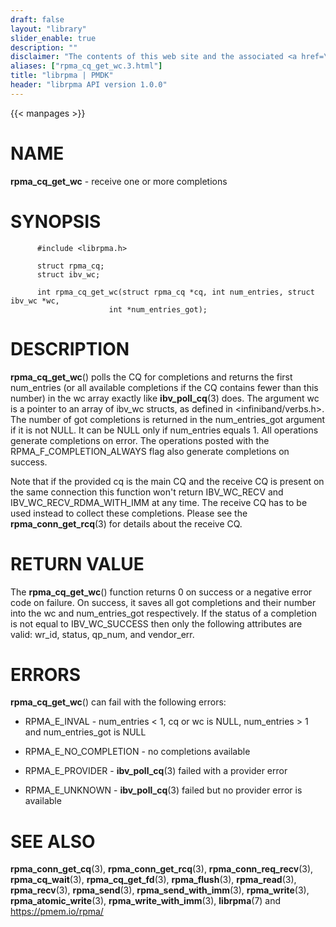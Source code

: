 ```yaml
---
draft: false
layout: "library"
slider_enable: true
description: ""
disclaimer: "The contents of this web site and the associated <a href=\"https://github.com/pmem\">GitHub repositories</a> are BSD-licensed open source."
aliases: ["rpma_cq_get_wc.3.html"]
title: "librpma | PMDK"
header: "librpma API version 1.0.0"
---
```

{{< manpages >}}

[comment]: <> (SPDX-License-Identifier: BSD-3-Clause)
[comment]: <> (Copyright 2020-2022, Intel Corporation)

NAME
====

**rpma\_cq\_get\_wc** - receive one or more completions

SYNOPSIS
========

          #include <librpma.h>

          struct rpma_cq;
          struct ibv_wc;

          int rpma_cq_get_wc(struct rpma_cq *cq, int num_entries, struct ibv_wc *wc,
                          int *num_entries_got);

DESCRIPTION
===========

**rpma\_cq\_get\_wc**() polls the CQ for completions and returns the
first num\_entries (or all available completions if the CQ contains
fewer than this number) in the wc array exactly like
**ibv\_poll\_cq**(3) does. The argument wc is a pointer to an array of
ibv\_wc structs, as defined in \<infiniband/verbs.h\>. The number of got
completions is returned in the num\_entries\_got argument if it is not
NULL. It can be NULL only if num\_entries equals 1. All operations
generate completions on error. The operations posted with the
RPMA\_F\_COMPLETION\_ALWAYS flag also generate completions on success.

Note that if the provided cq is the main CQ and the receive CQ is
present on the same connection this function won\'t return IBV\_WC\_RECV
and IBV\_WC\_RECV\_RDMA\_WITH\_IMM at any time. The receive CQ has to be
used instead to collect these completions. Please see the
**rpma\_conn\_get\_rcq**(3) for details about the receive CQ.

RETURN VALUE
============

The **rpma\_cq\_get\_wc**() function returns 0 on success or a negative
error code on failure. On success, it saves all got completions and
their number into the wc and num\_entries\_got respectively. If the
status of a completion is not equal to IBV\_WC\_SUCCESS then only the
following attributes are valid: wr\_id, status, qp\_num, and
vendor\_err.

ERRORS
======

**rpma\_cq\_get\_wc**() can fail with the following errors:

-   RPMA\_E\_INVAL - num\_entries \< 1, cq or wc is NULL,
    num\_entries \> 1 and num\_entries\_got is NULL

-   RPMA\_E\_NO\_COMPLETION - no completions available

-   RPMA\_E\_PROVIDER - **ibv\_poll\_cq**(3) failed with a provider
    error

-   RPMA\_E\_UNKNOWN - **ibv\_poll\_cq**(3) failed but no provider error
    is available

SEE ALSO
========

**rpma\_conn\_get\_cq**(3), **rpma\_conn\_get\_rcq**(3),
**rpma\_conn\_req\_recv**(3), **rpma\_cq\_wait**(3),
**rpma\_cq\_get\_fd**(3), **rpma\_flush**(3), **rpma\_read**(3),
**rpma\_recv**(3), **rpma\_send**(3), **rpma\_send\_with\_imm**(3),
**rpma\_write**(3), **rpma\_atomic\_write**(3),
**rpma\_write\_with\_imm**(3), **librpma**(7) and https://pmem.io/rpma/
